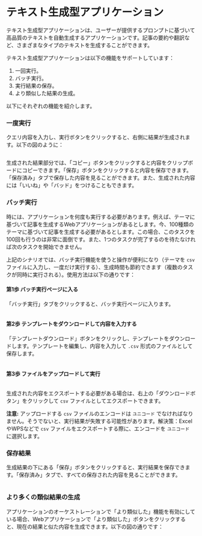 # テキスト生成型アプリケーション

テキスト生成型アプリケーションは、ユーザーが提供するプロンプトに基づいて高品質のテキストを自動生成するアプリケーションです。記事の要約や翻訳など、さまざまなタイプのテキストを生成することができます。

テキスト生成型アプリケーションは以下の機能をサポートしています：

1. 一回実行。
2. バッチ実行。
3. 実行結果の保存。
4. より類似した結果の生成。

以下にそれぞれの機能を紹介します。

### 一度実行

クエリ内容を入力し、実行ボタンをクリックすると、右側に結果が生成されます。以下の図のように：

<figure><img src="https://assets-docs.dify.ai//img/jp/launch-your-webapp-quickly/200353b18e7fddb7b7eedaf1d349021c.webp" alt=""><figcaption></figcaption></figure>

生成された結果部分では、「コピー」ボタンをクリックすると内容をクリップボードにコピーできます。「保存」ボタンをクリックすると内容を保存できます。「保存済み」タブで保存した内容を見ることができます。また、生成された内容には「いいね」や「バッド」をつけることもできます。

### バッチ実行

時には、アプリケーションを何度も実行する必要があります。例えば、テーマに基づいて記事を生成するWebアプリケーションがあるとします。今、100種類のテーマに基づいて記事を生成する必要があるとします。この場合、このタスクを100回も行うのは非常に面倒です。また、1つのタスクが完了するのを待たなければ次のタスクを開始できません。

上記のシナリオでは、バッチ実行機能を使うと操作が便利になり（テーマを `csv` ファイルに入力し、一度だけ実行する）、生成時間も節約できます（複数のタスクが同時に実行される）。使用方法は以下の通りです：

#### 第1歩 バッチ実行ページに入る

「バッチ実行」タブをクリックすると、バッチ実行ページに入ります。

<figure><img src="https://assets-docs.dify.ai//img/jp/launch-your-webapp-quickly/dc8166acc55edeeac96e8974ff662683.webp" alt=""><figcaption></figcaption></figure>

#### 第2歩 テンプレートをダウンロードして内容を入力する

「テンプレートダウンロード」ボタンをクリックし、テンプレートをダウンロードします。テンプレートを編集し、内容を入力して `.csv` 形式のファイルとして保存します。

<figure><img src="https://assets-docs.dify.ai//img/jp/launch-your-webapp-quickly/2dbbfc6fcef4e882d9bdec1de0047005.webp" alt=""><figcaption></figcaption></figure>

#### 第3歩 ファイルをアップロードして実行

<figure><img src="https://assets-docs.dify.ai//img/jp/launch-your-webapp-quickly/eda3652b5b9f2f7fda047f44cc551a23.webp" alt=""><figcaption></figcaption></figure>

生成された内容をエクスポートする必要がある場合は、右上の「ダウンロードボタン」をクリックして `csv` ファイルとしてエクスポートできます。

**注意:** アップロードする `csv` ファイルのエンコードは `ユニコード` でなければなりません。そうでないと、実行結果が失敗する可能性があります。解決策：ExcelやWPSなどで `csv` ファイルをエクスポートする際に、エンコードを `ユニコード` に選択します。

### 保存結果

生成結果の下にある「保存」ボタンをクリックすると、実行結果を保存できます。「保存済み」タブで、すべての保存された内容を見ることができます。

<figure><img src="https://assets-docs.dify.ai//img/jp/launch-your-webapp-quickly/c6ba431cb12c09288ff05c6b9d67d233.webp" alt=""><figcaption></figcaption></figure>

### より多くの類似結果の生成

アプリケーションのオーケストレーションで「より類似した」機能を有効にしている場合、Webアプリケーションで「より類似した」ボタンをクリックすると、現在の結果と似た内容を生成できます。以下の図の通りです：

<figure><img src="https://assets-docs.dify.ai//img/jp/launch-your-webapp-quickly/bbae9c215d972d72c7cff9fe389c4f7b.webp" alt=""><figcaption></figcaption></figure>